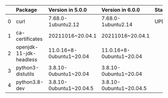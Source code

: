 <!-- markdown-link-check-disable -->

|    | Package                 | Version in 5.0.0         | Version in 6.0.0         | Status   |
|---:|:------------------------|:-------------------------|:-------------------------|:---------|
|  0 | curl                    | 7.68.0-1ubuntu2.12       | 7.68.0-1ubuntu2.14       | UPDATED  |
|  1 | ca-certificates         | 20211016~20.04.1         | 20211016~20.04.1         |          |
|  2 | openjdk-11-jdk-headless | 11.0.16+8-0ubuntu1~20.04 | 11.0.16+8-0ubuntu1~20.04 |          |
|  3 | python3-distutils       | 3.8.10-0ubuntu1~20.04    | 3.8.10-0ubuntu1~20.04    |          |
|  4 | python3.8-dev           | 3.8.10-0ubuntu1~20.04.5  | 3.8.10-0ubuntu1~20.04.5  |          |
